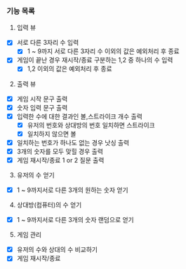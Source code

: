 ### 기능 목록

1. 입력 뷰

- [x] 서로 다른 3자리 수 입력
    - [x] 1 ~ 9까지 서로 다른 3자리 수 이외의 값은 예외처리 후 종료
- [x] 게임이 끝난 경우 재시작/종료 구분하는 1,2 중 하나의 수 입력
    - [x] 1,2 이외의 값은 예외처리 후 종료

2. 출력 뷰

- [x] 게임 시작 문구 출력
- [x] 숫자 입력 문구 출력
- [x] 입력한 수에 대한 결과인 볼,스트라이크 개수 출력
    - [x] 유저의 번호와 상대방의 번호 일치하면 스트라이크
    - [x] 일치하지 않으면 볼
- [x] 일치하는 번호가 하나도 없는 경우 낫싱 출력
- [x] 3개의 숫자를 모두 맞힐 경우 출력
- [x] 게임 재시작/종료 1 or 2 질문 출력

3. 유저의 수 얻기

- [x] 1 ~ 9까지서로 다른 3개의 원하는 숫자 얻기

4. 상대방(컴퓨터)의 수 얻기

- [x] 1 ~ 9까지서로 다른 3개의 숫자 랜덤으로 얻기

5. 게임 관리

- [x] 유저의 수와 상대의 수 비교하기
- [x] 게임 재시작/종료